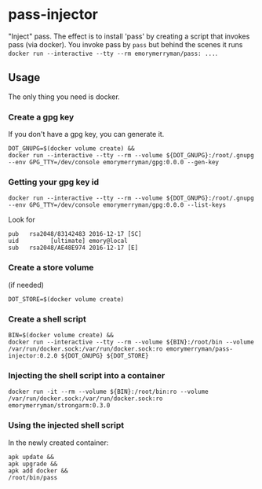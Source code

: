 # pass-injector

"Inject" pass.
The effect is to install 'pass' by creating a script that invokes pass (via docker).
You invoke pass by `pass` but behind the scenes it runs `docker run --interactive --tty --rm emorymerryman/pass: ...`.

## Usage

The only thing you need is docker.

### Create a gpg key

If you don't have a gpg key, you can generate it.

```
DOT_GNUPG=$(docker volume create) &&
docker run --interactive --tty --rm --volume ${DOT_GNUPG}:/root/.gnupg --env GPG_TTY=/dev/console emorymerryman/gpg:0.0.0 --gen-key

```

### Getting your gpg key id

```
docker run --interactive --tty --rm --volume ${DOT_GNUPG}:/root/.gnupg --env GPG_TTY=/dev/console emorymerryman/gpg:0.0.0 --list-keys
```

Look for
```
pub   rsa2048/83142483 2016-12-17 [SC]
uid         [ultimate] emory@local
sub   rsa2048/AE48E974 2016-12-17 [E]

```

### Create a store volume
(if needed)

```
DOT_STORE=$(docker volume create)
```

### Create a shell script
```
BIN=$(docker volume create) &&
docker run --interactive --tty --rm --volume ${BIN}:/root/bin --volume /var/run/docker.sock:/var/run/docker.sock:ro emorymerryman/pass-injector:0.2.0 ${DOT_GNUPG} ${DOT_STORE}
```

### Injecting the shell script into a container

```
docker run -it --rm --volume ${BIN}:/root/bin:ro --volume /var/run/docker.sock:/var/run/docker.sock:ro emorymerryman/strongarm:0.3.0
```

### Using the injected shell script
In the newly created container:
```
apk update &&
apk upgrade &&
apk add docker &&
/root/bin/pass
```

